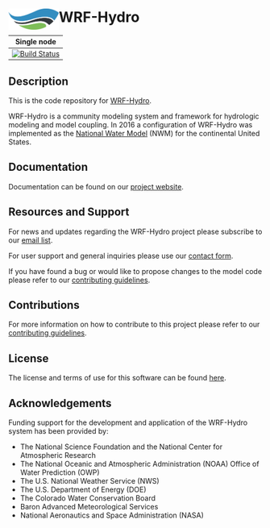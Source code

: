#  WRF-Hydro <img src=".github/images/wrf_hydro_symbol_logo_2017_09.png" width=100 align="left" />

|Single node|
|----------|
|[![Build Status](https://travis-ci.org/NCAR/wrf_hydro_nwm_public.svg?branch=master)](https://travis-ci.org/NCAR/wrf_hydro_nwm_public)|

## Description
This is the code repository for [WRF-Hydro](https://ral.ucar.edu/projects/wrf_hydro).

WRF-Hydro is a community modeling system and framework for hydrologic modeling and model coupling.  In 2016 a configuration of WRF-Hydro was implemented as the [National Water Model](http://water.noaa.gov/about/nwm) (NWM) for the continental United States.

## Documentation
Documentation can be found on our [project website](https://ral.ucar.edu/projects/wrf_hydro/technical-description-user-guide).

## Resources and Support
For news and updates regarding the WRF-Hydro project please subscribe to our [email list](https://ral.ucar.edu/projects/wrf_hydro/subscribe).

For user support and general inquiries please use our [contact form](https://ral.ucar.edu/projects/wrf_hydro/contact).

If you have found a bug or would like to propose changes to the model code please refer to our [contributing guidelines](.github/CONTRIBUTING.md).

## Contributions
For more information on how to contribute to this project please refer to our [contributing guidelines](.github/CONTRIBUTING.md).

## License
The license and terms of use for this software can be found [here](LICENSE.txt).

## Acknowledgements
Funding support for the development and application of the WRF-Hydro system has been provided by:
- The National Science Foundation and the National Center for Atmospheric Research
- The National Oceanic and Atmospheric Administration (NOAA) Office of Water Prediction (OWP)
- The U.S. National Weather Service (NWS)
- The U.S. Department of Energy (DOE)
- The Colorado Water Conservation Board
- Baron Advanced Meteorological Services
- National Aeronautics and Space Administration (NASA)

 
